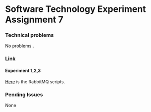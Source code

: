# Software Technology Experiment Assignment 7

### Technical problems

No problems .

### Link

#### Experiment 1,2,3

[Here](https://github.com/oddhus/DAT250-Experiment7-RappitMQ) is the RabbitMQ scripts.

### Pending Issues

None
